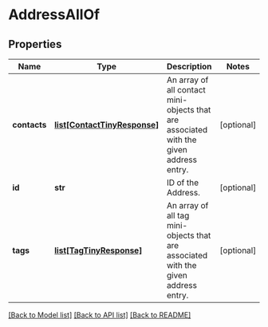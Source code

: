 # AddressAllOf

## Properties
Name | Type | Description | Notes
------------ | ------------- | ------------- | -------------
**contacts** | [**list[ContactTinyResponse]**](ContactTinyResponse.md) | An array of all contact mini-objects that are associated with the given address entry. | [optional] 
**id** | **str** | ID of the Address. | [optional] 
**tags** | [**list[TagTinyResponse]**](TagTinyResponse.md) | An array of all tag mini-objects that are associated with the given address entry. | [optional] 

[[Back to Model list]](../README.md#documentation-for-models) [[Back to API list]](../README.md#documentation-for-api-endpoints) [[Back to README]](../README.md)


